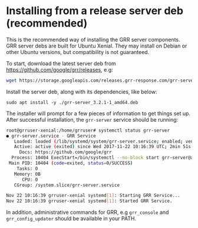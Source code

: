 # Installing from a release server deb (recommended)

This is the recommended way of installing the GRR server components. GRR server
debs are built for Ubuntu Xenial. They may install on Debian or other Ubuntu
versions, but compatibility is not guaranteed.

To start, download the latest server deb from
<https://github.com/google/grr/releases>, e.g:

```bash
wget https://storage.googleapis.com/releases.grr-response.com/grr-server_3.2.1-1_amd64.deb
```

Install the server deb, along with its dependencies, like below:

```
sudo apt install -y ./grr-server_3.2.1-1_amd64.deb
```

The installer will prompt for a few pieces of information to get things set up.
After successful installation, the `grr-server` service should be running:

```bash
root@grruser-xenial:/home/grruser# systemctl status grr-server
● grr-server.service - GRR Service
   Loaded: loaded (/lib/systemd/system/grr-server.service; enabled; vendor preset: enabled)
   Active: active (exited) since Wed 2017-11-22 10:16:39 UTC; 2min 51s ago
     Docs: https://github.com/google/grr
  Process: 10404 ExecStart=/bin/systemctl --no-block start grr-server@admin_ui.service grr-server@frontend.service grr-server@worker.service grr-server@worker2.service (code=exited, status=0/SUCCESS)
 Main PID: 10404 (code=exited, status=0/SUCCESS)
    Tasks: 0
   Memory: 0B
      CPU: 0
   CGroup: /system.slice/grr-server.service

Nov 22 10:16:39 grruser-xenial systemd[1]: Starting GRR Service...
Nov 22 10:16:39 grruser-xenial systemd[1]: Started GRR Service.
```

In addition, administrative commands for GRR, e.g `grr_console` and
`grr_config_updater` should be available in your PATH.

